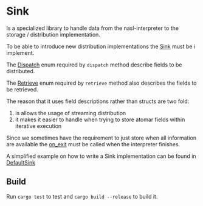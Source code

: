 # Sink

Is a specialized library to handle data from the nasl-interpreter to the storage / distribution implementation.

To be able to introduce new distribution implementations the [Sink](src/lib.rs#L80) must be i implement.

The [Dispatch](src/lib.rs#L21) enum required by `dispatch` method describe fields to be distributed.

The [Retrieve](src/lib.rs#L36) enum required by `retrieve` method also describes the fields to be retrieved.

The reason that it uses field descriptions rather than structs are two fold:
1. is allows the usage of streaming distribution
2. it makes it easier to handle when trying to store atomar fields within iterative execution

Since we sometimes have the requirement to just store when all information are available the [on_exit](src/lib.rs#L93) must be called when the interpreter finishes.

A simplified example on how to write a Sink implementation can be found in [DefaultSink](src/lib.rs#L116)

## Build

Run `cargo test` to test and `cargo build --release` to build it.
